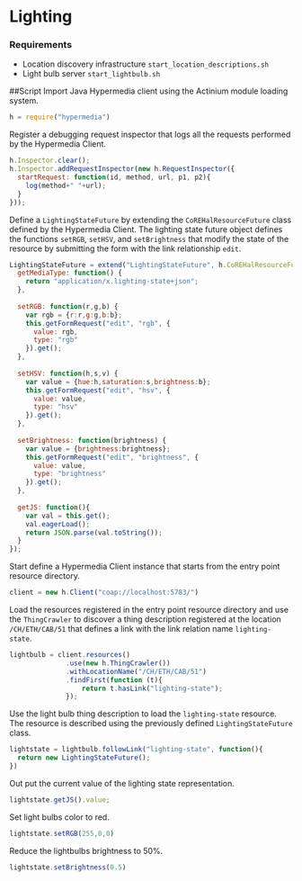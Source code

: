 # Lighting
### Requirements
 - Location discovery infrastructure `start_location_descriptions.sh`
 - Light bulb server `start_lightbulb.sh`

##Script
Import Java Hypermedia client using the Actinium module loading system.
````javascript
h = require("hypermedia")
````
Register a debugging request inspector that logs all the requests performed by the Hypermedia Client.
````javascript
h.Inspector.clear();
h.Inspector.addRequestInspector(new h.RequestInspector({
  startRequest: function(id, method, url, p1, p2){
    log(method+" "+url);
  }
}));
````
Define a `LightingStateFuture` by extending the `CoREHalResourceFuture` class defined by the Hypermedia Client. The lighting state future object defines the functions `setRGB`, `setHSV`, and `setBrightness` that modify the state of the resource by submitting the form with the link relationship `edit`.
````javascript
LightingStateFuture = extend("LightingStateFuture", h.CoREHalResourceFuture, {
  getMediaType: function() {
    return "application/x.lighting-state+json";
  },
  
  setRGB: function(r,g,b) {
    var rgb = {r:r,g:g,b:b};
    this.getFormRequest("edit", "rgb", {
      value: rgb,
      type: "rgb"
    }).get();
  },
  
  setHSV: function(h,s,v) {
    var value = {hue:h,saturation:s,brightness:b};
    this.getFormRequest("edit", "hsv", {
      value: value,
      type: "hsv"
    }).get();
  },
  
  setBrightness: function(brightness) {
    var value = {brightness:brightness};
    this.getFormRequest("edit", "brightness", {
      value: value,
      type: "brightness"
    }).get();
  },
  
  getJS: function(){
    var val = this.get();
    val.eagerLoad();
    return JSON.parse(val.toString());
  }
});
````
Start define a Hypermedia Client instance that starts from the entry point resource directory. 
````javascript
client = new h.Client("coap://localhost:5783/")
````
Load the resources registered in the entry point resource directory and use the `ThingCrawler` to discover a thing description registered at the location `/CH/ETH/CAB/51` that defines a link with the link relation name `lighting-state`.
````javascript
lightbulb = client.resources()
              .use(new h.ThingCrawler())
              .withLocationName("/CH/ETH/CAB/51")
              .findFirst(function (t){
                  return t.hasLink("lighting-state");
              });
````
Use the light bulb thing description to load the `lighting-state` resource. The resource is described using the previously defined `LightingStateFuture` class.
````javascript
lightstate = lightbulb.followLink("lighting-state", function(){
  return new LightingStateFuture();
})
````
Out put the current value of the lighting state representation.
````javascript
lightstate.getJS().value;
````
Set light bulbs color to red.
````javascript
lightstate.setRGB(255,0,0)
````
Reduce the lightbulbs brightness to 50%.
````javascript
lightstate.setBrightness(0.5)
````
